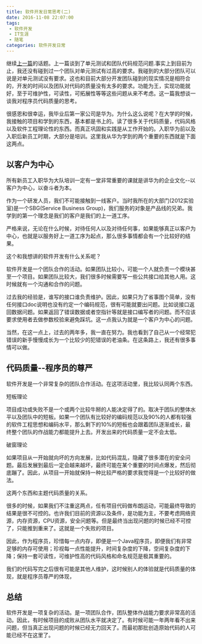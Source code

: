 ```yaml
---
title: 软件开发日常思考(二)
date: 2016-11-08 22:07:00
tags: 
 - 软件开发
 - IT生涯
 - 随笔
categories: 软件开发日常
---
```

继续[上一篇](http://wantedonline.cn/2016/08/20/20160820-1/)的话题。上一篇谈到了单元测试和团队代码规范问题.事实上到目前为止，我还没有碰到过一个团队对单元测试有过高的要求。我碰到的大部分团队可以说是对单元测试没有要求。这也和目前大部分开发团队碰到的现实情况是相符合的，开发的时间以及团队对代码的质量没有太多的要求。功能为王，实现功能就好，至于可维护性，可读性，可拓展性等等这些问题从来不考虑。这一篇我想谈一谈我对程序员代码质量的思考。

<!--more-->

很感恩和很幸运，我毕业后第一家公司是华为。为什么这么说呢？在大学的时候，我接触的项目和学到的东西，基本都是书上的。读了很多关于代码质量，代码风格以及软件工程理论性的东西。而真正巩固和实践是从工作开始的。入职华为前以及入职后新员工时期，大部分是培训。这里我从华为学到的两个重要的东西就是下面这两点。

<h2>以客户为中心</h2>

所有新员工入职华为大队培训一定有一堂非常重要的课就是讲华为的企业文化--以客户为中心，以奋斗者为本。

作为一个研发人员，我们不可能接触到一线客户。当时我所在的大部门(2012实验室)是一个SBG(Service Business Group)，我们服务的对象是产品线的兄弟。我学到的第一个理念是我们的客户是我们的上一道工序。

严格来说，无论在什么时候，对待任何人以及对待任何事，如果能够真正以客户为中心，也就是以服务好上一道工序为起点，那么很多事情都会有一个比较好的结果。

这个和我想讲的软件开发有什么关系呢？

软件开发是一个团队合作的活动。如果团队比较小，可能一个人就负责一个模块甚至一个项目。如果团队比较大，我们很多时候需要写一些公共接口给其他人用。这时候就有一个沟通和合作的问题。

过去我的经验是，谁写的接口谁负责维护。因此，如果只为了省事图个简单，没有任何接口doc说明也没有约定一个编码规范，很有可能就要出问题。比如说接口返回数据问题。如果返回了错误数据或者空指针等就是接口编写者的问题。而不应该要求使用者去做参数校验来避免踩坑。这一点我认为就是一个客户为中心的问题。

当然，在这一点上，过去的两年多，我一直在努力。我也看到了自己从一个经常犯错误的新手慢慢成长为一个比较少的犯错误的老油条。在这条路上，我还有很多事情可以做。

<h2>代码质量--程序员的尊严</h2>

软件开发是一个非常复杂的团队合作活动。在这项活动里，我比较认同两个东西。

短板理论

项目成功或失败不是一个或两个比较牛掰的人能决定得了的。取决于团队的整体水平以及团队中的短板。如果一个团队有比较好的编码规范以及90%的人都有较强的软件工程思想和编码水平，那么剩下的10%的短板也会跟着团队逐渐成长，最终整个团队的作战能力都能提升上去。开发出来的代码质量一定不会太低。

破窗理论

如果项目从一开始就向坏的方向发展，比如代码混乱，隐藏了很多潜在的安全问题。最后发展到最后一定会越来越坏，最终可能在某个重要的时间点爆发，然后彻底蹦了。因此，从项目一开始就保持一种比较严格的要求我觉得是一个比较好的做法。

这两个东西和主题代码质量的关系。

很多的时候，如果我们不注重这两点，任有项目代码做布朗运动，可能最终导致的结果是很不可控的。也许我们目前的资源以及条件，是功能为主，不要考虑网络资源，内存资源，CPU资源，安全问题等。但是最终当出现问题的时候已经不可控了，只能推到重来了。这就是一个失败的项目。

因此，作为程序员，珍惜每一点内存，即便是一个Java程序员，即便我们有非常足够的内存可使用；珍视每一点性能提升，时间复杂度的下降，空间复杂度的下降；保持一套可读性，可维护性高的代码风格和命名规范是极其重要的。

我们的代码写完之后很有可能是其他人维护，这时候别人的体验就是代码质量的体现，就是程序员尊严的体现，

<h2>总结</h2>

软件开发是一项复杂的活动。是一项团队合作，团队整体作战能力要求非常高的活动。因此，有时候项目的成败从团队水平就决定了。有时候可能一年两年看不出来问题，但当真正出现问题的时候已经无力回天了。而最初那批创造原始代码的人可能已经不在这里了。

